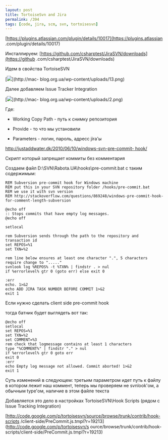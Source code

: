 ```yaml
---
layout: post
title: TortoiseSvn and Jira
permalink: /394
tags: [code, jira, scm, svn, tortoisesvn]
---
```


[https://plugins.atlassian.com/plugin/details/10017](https://plugins.atlassian
.com/plugin/details/10017)


Инсталлируем: [https://github.com/csharptest/JiraSVN/downloads](https://github
.com/csharptest/JiraSVN/downloads)


Идем в свойства TortoiseSVN


[![](http://mac-blog.org.ua/wp-content/uploads/13-300x238.png)](http://mac-
blog.org.ua/wp-content/uploads/13.png)


Далее добавляем Issue Tracker Integration


[![](http://mac-blog.org.ua/wp-content/uploads/2-300x199.png)](http://mac-
blog.org.ua/wp-content/uploads/2.png)


Где:



  * Working Copy Path - путь к снимку репозитория


  * Provide - то что мы установили


  * Parameters - логин, пароль, адресс jira'ы


[http://justaddwater.dk/2010/06/10/windows-svn-pre-commit-
hook/](http://justaddwater.dk/2010/06/10/windows-svn-pre-commit-hook/)


Скрипт который запрещает коммиты без комментария


Создаем файл D:\SVN\Rabota.UA\hooks\pre-commit.bat с таким содержимым:


    REM Subversion pre-commit hook for Windows machine
    REM put this in your SVN repository folder /hooks/pre-commit.bat
    REM we use it with svn version
    REM http://stackoverflow.com/questions/869248/windows-pre-commit-hook-for-comment-length-subversion

    @echo off
    :: Stops commits that have empty log messages.
    @echo off

    setlocal

    rem Subversion sends through the path to the repository and transaction id
    set REPOS=%1
    set TXN=%2

    rem line below ensures at least one character ".", 5 characters require change to "....."
    svnlook log %REPOS% -t %TXN% | findstr . > nul
    if %errorlevel% gtr 0 (goto err) else exit 0

    :err
    echo. 1>&2
    echo ADD JIRA TASK NUMBER BEFORE COMMIT 1>&2
    exit 1


Если нужно сделать client side pre-commit hook


тогда батник будет выглядеть вот так:


    @echo off
    setlocal
    set REPOS=%1
    set TXN=%2
    set COMMENT=%3
    rem check that logmessage contains at least 1 characters
    type "%COMMENT%" | findstr "." > nul
    if %errorlevel% gtr 0 goto err
    exit 0
    :err
    echo Empty log message not allowed. Commit aborted! 1>&2
    exit 1


Суть изменений в следующем: третьим параметром идет путь к файлу в котором
лежит наш коммент, теперь мы проверяем не svnlook'ом, а обычным type'ом,
наличие в этом файле текста


Добавляется это дело в настройках TortoiseSVN\Hook Scripts (рядом с Issue
Tracking Integration)


[http://code.google.com/p/tortoisesvn/source/browse/trunk/contrib/hook-scripts
/client-side/PreCommit.js.tmpl?r=19213](http://code.google.com/p/tortoisesvn/s
ource/browse/trunk/contrib/hook-scripts/client-side/PreCommit.js.tmpl?r=19213)


